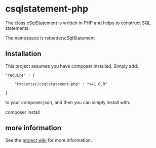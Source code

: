 # csqlstatement-php

The class cSqlStatement is written in PHP and helps to construct SQL statements. 

The namespace is rstoetter\\cSqlStatement

## Installation

This project assumes you have composer installed. Simply add:

    "require" : {

        "rstoetter/csqlstatement-php" : ">=1.0.0"

    }

to your composer.json, and then you can simply install with:

composer install

## more information

See the [project wiki](https://github.com/rstoetter/csqlstatement-php/wiki) for more information.

